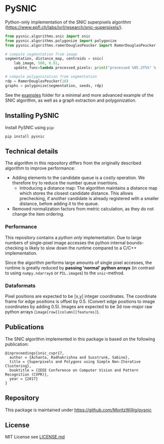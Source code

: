 # PySNIC
Python-only implementation of the SNIC superpixels algorithm (https://www.epfl.ch/labs/ivrl/research/snic-superpixels/).
```python
from pysnic.algorithms.snic import snic
from pysnic.algorithms.polygonize import polygonize
from pysnic.algorithms.ramerDouglasPeucker import RamerDouglasPeucker

# compute segmentation from image
segmentation, distance_map, centroids = snic(
    lab_image, 500, 0.01,
    update_func=lambda processed_pixels: print("processed %05.2f%%" % (processed_pixels * 100 / number_of_pixels)))

# compute polygonization from segmentation
rdp = RamerDouglasPeucker(10)
graphs = polygonize(segmentation, seeds, rdp)
```

See the [examples](pysnic/examples) folder for a minimal and more advanced example of the SNIC algorithm, as well as a
graph extraction and polygonization.

## Installing PySNIC
Install PySNIC using `pip`:
```
pip install pysnic
```

## Technical details
The algorithm in this repository differs from the originally described algorithm to improve performance:
* Adding elements to the candidate queue is a costly operation. We therefore try to reduce the number queue insertions.
  * Introducing a distance map: The algorithm maintains a distance map which stores the closest candidate distance. This allows prechecking, if another candidate is already registered with a smaller distance, before adding it to the queue.
* Removed normalization factors from metric calculation, as they do not change the item ordering.

### Performance
This repository contains a *python only* implementation. Due to large numbers of single-pixel image accesses the python
internal bounds-checking is likely to slow down the runtime compared to a C/C++ implementation.

Since the algorithm performs large amounts of single pixel accesses, the runtime is greatly reduced by **passing
'normal' python arrays** (in contrast to using `numpy.ndarray`s or `PIL.image`s) to the `snic`-method.

### Dataformats
Pixel positions are expected to be [x,y] integer coordinates. The coordinate frame for edge positions is offset by 0.5.
(Convert edge positions to image coordinates by adding 0.5). Images are expected to be 3d row-major raw python
arrays (`image[row][column][features]`).

## Publications
The SNIC algorithm implemented in this package is based on the following publication:
```
@inproceedings{snic_cvpr17,
  author = {Achanta, Radhakrishna and Susstrunk, Sabine},
  title = {Superpixels and Polygons using Simple Non-Iterative Clustering},
  booktitle = {IEEE Conference on Computer Vision and Pattern Recognition (CVPR)},
  year = {2017}
}
```

## Repository
This package is maintained under https://github.com/MoritzWillig/pysnic

## License
MIT License see [LICENSE.md](LICENSE.md)
